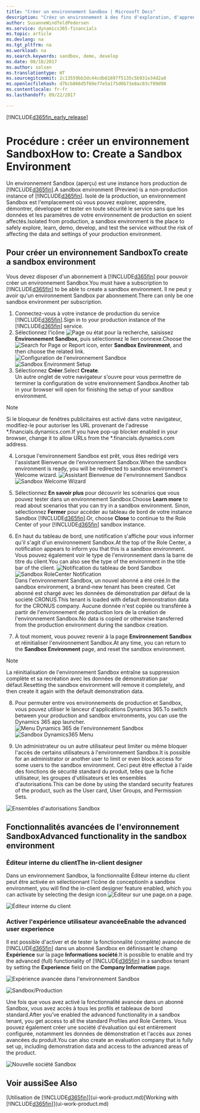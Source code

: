 ```yaml
---
title: "Créer un environnement Sandbox | Microsoft Docs"
description: "Créez un environnement à des fins d'exploration, d'apprentissage, de démonstration, de développement et de test."
author: SusanneWindfeldPedersen
ms.service: dynamics365-financials
ms.topic: article
ms.devlang: na
ms.tgt_pltfrm: na
ms.workload: na
ms.search.keywords: sandbox, demo, develop
ms.date: 08/18/2017
ms.author: solsen
ms.translationtype: HT
ms.sourcegitcommit: 2c13559bb3dc44cdb61697f5135c5b931e34d2a8
ms.openlocfilehash: d7bcb866d5f69e77e5a175d0b73e8ac03cf09d98
ms.contentlocale: fr-fr
ms.lasthandoff: 09/22/2017

---
```

[!INCLUDE[d365fin_early_release](includes/d365fin_early_release.md.md)]

# <a name="how-to-create-a-sandbox-environment"></a><span data-ttu-id="ecaa2-103">Procédure : créer un environnement Sandbox</span><span class="sxs-lookup"><span data-stu-id="ecaa2-103">How to: Create a Sandbox Environment</span></span>
<span data-ttu-id="ecaa2-104">Un environnement Sandbox (aperçu) est une instance hors production de [!INCLUDE[d365fin](includes/d365fin_md.md)].</span><span class="sxs-lookup"><span data-stu-id="ecaa2-104">A sandbox environment (Preview) is a non-production instance of [!INCLUDE[d365fin](includes/d365fin_md.md)].</span></span> <span data-ttu-id="ecaa2-105">Isolé de la production, un environnement Sandbox est l'emplacement où vous pouvez explorer, apprendre, démontrer, développer et tester en toute sécurité le service sans que les données et les paramètres de votre environnement de production en soient affectés.</span><span class="sxs-lookup"><span data-stu-id="ecaa2-105">Isolated from production, a sandbox environment is the place to safely explore, learn, demo, develop, and test the service without the risk of affecting the data and settings of your production environment.</span></span>

## <a name="to-create-a-sandbox-environment"></a><span data-ttu-id="ecaa2-106">Pour créer un environnement Sandbox</span><span class="sxs-lookup"><span data-stu-id="ecaa2-106">To create a sandbox environment</span></span>
<span data-ttu-id="ecaa2-107">Vous devez disposer d'un abonnement à [!INCLUDE[d365fin](includes/d365fin_md.md)] pour pouvoir créer un environnement Sandbox.</span><span class="sxs-lookup"><span data-stu-id="ecaa2-107">You must have a subscription to [!INCLUDE[d365fin](includes/d365fin_md.md)] to be able to create a sandbox environment.</span></span> <span data-ttu-id="ecaa2-108">Il ne peut y avoir qu'un environnement Sandbox par abonnement.</span><span class="sxs-lookup"><span data-stu-id="ecaa2-108">There can only be one sandbox environment per subscription.</span></span>

1. <span data-ttu-id="ecaa2-109">Connectez-vous à votre instance de production du service [!INCLUDE[d365fin](includes/d365fin_md.md)].</span><span class="sxs-lookup"><span data-stu-id="ecaa2-109">Sign in to your production instance of the [!INCLUDE[d365fin](includes/d365fin_md.md)] service.</span></span>
2. <span data-ttu-id="ecaa2-110">Sélectionnez l'icône ![Page ou état pour la recherche](media/ui-search/search_small.png "icône Page ou état pour la recherche"), saisissez **Environnement Sandbox**, puis sélectionnez le lien connexe.</span><span class="sxs-lookup"><span data-stu-id="ecaa2-110">Choose the ![Search for Page or Report](media/ui-search/search_small.png "Search for Page or Report icon") icon, enter **Sandbox Environment**, and then choose the related link.</span></span>
<span data-ttu-id="ecaa2-111">![Configuration de l'environnement Sandbox](./media/across-sandbox/sandbox-environment-setup.png)</span><span class="sxs-lookup"><span data-stu-id="ecaa2-111">![Sandbox Environment Setup](./media/across-sandbox/sandbox-environment-setup.png)</span></span>
3. <span data-ttu-id="ecaa2-112">Sélectionnez **Créer**.</span><span class="sxs-lookup"><span data-stu-id="ecaa2-112">Select **Create**.</span></span>  
  <span data-ttu-id="ecaa2-113">Un autre onglet de votre navigateur s'ouvre pour vous permettre de terminer la configuration de votre environnement Sandbox.</span><span class="sxs-lookup"><span data-stu-id="ecaa2-113">Another tab in your browser will open for finishing the setup of your sandbox environment.</span></span>
> [!NOTE]  
>  <span data-ttu-id="ecaa2-114">Si le bloqueur de fenêtres publicitaires est activé dans votre navigateur, modifiez-le pour autoriser les URL provenant de l'adresse *.financials.dynamics.com.</span><span class="sxs-lookup"><span data-stu-id="ecaa2-114">If you have pop-up blocker enabled in your browser, change it to allow URLs from the *.financials.dynamics.com address.</span></span>   

4. <span data-ttu-id="ecaa2-115">Lorsque l'environnement Sandbox est prêt, vous êtes redirigé vers l'assistant Bienvenue de l'environnement Sandbox.</span><span class="sxs-lookup"><span data-stu-id="ecaa2-115">When the sandbox environment is ready, you will be redirected to sandbox environment's Welcome wizard.</span></span>
<span data-ttu-id="ecaa2-116">![Assistant Bienvenue de l'environnement Sandbox](./media/across-sandbox/sandbox-wizard.png)</span><span class="sxs-lookup"><span data-stu-id="ecaa2-116">![Sandbox Welcome Wizard](./media/across-sandbox/sandbox-wizard.png)</span></span>

5. <span data-ttu-id="ecaa2-117">Sélectionnez **En savoir plus** pour découvrir les scénarios que vous pouvez tester dans un environnement Sandbox.</span><span class="sxs-lookup"><span data-stu-id="ecaa2-117">Choose **Learn more** to read about scenarios that you can try in a sandbox environment.</span></span> <span data-ttu-id="ecaa2-118">Sinon, sélectionnez **Fermer** pour accéder au tableau de bord de votre instance Sandbox [!INCLUDE[d365fin](includes/d365fin_md.md)].</span><span class="sxs-lookup"><span data-stu-id="ecaa2-118">Or, choose **Close** to continue to the Role Center of your [!INCLUDE[d365fin](includes/d365fin_md.md)] sandbox instance.</span></span>
6. <span data-ttu-id="ecaa2-119">En haut du tableau de bord, une notification s'affiche pour vous informer qu'il s'agit d'un environnement Sandbox.</span><span class="sxs-lookup"><span data-stu-id="ecaa2-119">At the top of the Role Center, a notification appears to inform you that this is a sandbox environment.</span></span> <span data-ttu-id="ecaa2-120">Vous pouvez également voir le type de l'environnement dans la barre de titre du client.</span><span class="sxs-lookup"><span data-stu-id="ecaa2-120">You can also see the type of the environment in the title bar of the client.</span></span>
<span data-ttu-id="ecaa2-121">![Notification du tableau de bord Sandbox](./media/across-sandbox/sandbox-rolecenter-notification.png)</span><span class="sxs-lookup"><span data-stu-id="ecaa2-121">![Sandbox RoleCenter Notification](./media/across-sandbox/sandbox-rolecenter-notification.png)</span></span>  
<span data-ttu-id="ecaa2-122">Dans l'environnement Sandbox, un nouvel abonné a été créé.</span><span class="sxs-lookup"><span data-stu-id="ecaa2-122">In the sandbox environment, a brand-new tenant has been created.</span></span> <span data-ttu-id="ecaa2-123">Cet abonné est chargé avec les données de démonstration par défaut de la société CRONUS.</span><span class="sxs-lookup"><span data-stu-id="ecaa2-123">This tenant is loaded with default demonstration data for the CRONUS company.</span></span> <span data-ttu-id="ecaa2-124">Aucune donnée n'est copiée ou transférée à partir de l'environnement de production lors de la création de l'environnement Sandbox.</span><span class="sxs-lookup"><span data-stu-id="ecaa2-124">No data is copied or otherwise transferred from the production environment during the sandbox creation.</span></span>
7.  <span data-ttu-id="ecaa2-125">À tout moment, vous pouvez revenir à la page **Environnement Sandbox** et réinitialiser l'environnement Sandbox.</span><span class="sxs-lookup"><span data-stu-id="ecaa2-125">At any time, you can return to the **Sandbox Environment** page, and reset the sandbox environment.</span></span>
> [!NOTE]  
>  <span data-ttu-id="ecaa2-126">La réinitialisation de l'environnement Sandbox entraîne sa suppression complète et sa recréation avec les données de démonstration par défaut.</span><span class="sxs-lookup"><span data-stu-id="ecaa2-126">Resetting the sandbox environment will remove it completely, and then create it again with the default demonstration data.</span></span>  

8.  <span data-ttu-id="ecaa2-127">Pour permuter entre vos environnements de production et Sandbox, vous pouvez utiliser le lanceur d'applications Dynamics 365.</span><span class="sxs-lookup"><span data-stu-id="ecaa2-127">To switch between your production and sandbox environments, you can use the Dynamics 365 app launcher.</span></span>
<span data-ttu-id="ecaa2-128">![Menu Dynamics 365 de l'environnement Sandbox](./media/across-sandbox/sandbox-dynamics365-menu.png)</span><span class="sxs-lookup"><span data-stu-id="ecaa2-128">![Sandbox Dynamics365 Menu](./media/across-sandbox/sandbox-dynamics365-menu.png)</span></span>

9.  <span data-ttu-id="ecaa2-129">Un administrateur ou un autre utilisateur peut limiter ou même bloquer l'accès de certains utilisateurs à l'environnement Sandbox.</span><span class="sxs-lookup"><span data-stu-id="ecaa2-129">It is possible for an administrator or another user to limit or even block access for some users to the sandbox environment.</span></span> <span data-ttu-id="ecaa2-130">Ceci peut être effectué à l'aide des fonctions de sécurité standard du produit, telles que la fiche utilisateur, les groupes d'utilisateurs et les ensembles d'autorisations.</span><span class="sxs-lookup"><span data-stu-id="ecaa2-130">This can be done by using the standard security features of the product, such as the User card, User Groups, and Permission Sets.</span></span>

![Ensembles d'autorisations Sandbox](./media/across-sandbox/sandbox-permission-sets.png)

## <a name="advanced-functionality-in-the-sandbox-environment"></a><span data-ttu-id="ecaa2-132">Fonctionnalités avancées de l'environnement Sandbox</span><span class="sxs-lookup"><span data-stu-id="ecaa2-132">Advanced functionality in the sandbox environment</span></span>
### <a name="the-in-client-designer"></a><span data-ttu-id="ecaa2-133">Éditeur interne du client</span><span class="sxs-lookup"><span data-stu-id="ecaa2-133">The in-client designer</span></span>
<span data-ttu-id="ecaa2-134">Dans un environnement Sandbox, la fonctionnalité Éditeur interne du client peut être activée en sélectionnant l'icône de conception</span><span class="sxs-lookup"><span data-stu-id="ecaa2-134">In a sandbox environment, you will find the in-client designer feature enabled, which you can activate by selecting the design icon</span></span> ![Éditeur](./media/across-sandbox/sandbox-inclient-design-icon.png) <span data-ttu-id="ecaa2-136">sur une page.</span><span class="sxs-lookup"><span data-stu-id="ecaa2-136">on a page.</span></span>

![Éditeur interne du client](./media/across-sandbox/sandbox-inclient-designer.png)

### <a name="enable-the-advanced-user-experience"></a><span data-ttu-id="ecaa2-138">Activer l'expérience utilisateur avancée</span><span class="sxs-lookup"><span data-stu-id="ecaa2-138">Enable the advanced user experience</span></span>
<span data-ttu-id="ecaa2-139">Il est possible d'activer et de tester la fonctionnalité (complète) avancée de [!INCLUDE[d365fin](includes/d365fin_md.md)] dans un abonné Sandbox en définissant le champ **Expérience** sur la page **Informations société**.</span><span class="sxs-lookup"><span data-stu-id="ecaa2-139">It is possible to enable and try the advanced (full) functionality of [!INCLUDE[d365fin](includes/d365fin_md.md)] in a sandbox tenant by setting the **Experience** field on the **Company Information** page.</span></span>

![Expérience avancée dans l'environnement Sandbox](./media/across-sandbox/sandbox-advanced.png)

![Sandbox/Production](./media/across-sandbox/sandbox-production.png)

<span data-ttu-id="ecaa2-142">Une fois que vous avez activé la fonctionnalité avancée dans un abonné Sandbox, vous avez accès à tous les profils et tableaux de bord standard.</span><span class="sxs-lookup"><span data-stu-id="ecaa2-142">After you’ve enabled the advanced functionality in a sandbox tenant, you get access to all the standard Profiles and Role Centers.</span></span> <span data-ttu-id="ecaa2-143">Vous pouvez également créer une société d'évaluation qui est entièrement configurée, notamment les données de démonstration et l'accès aux zones avancées du produit.</span><span class="sxs-lookup"><span data-stu-id="ecaa2-143">You can also create an evaluation company that is fully set up, including demonstration data and access to the advanced areas of the product.</span></span>

![Nouvelle société Sandbox](./media/across-sandbox/sandbox-newcompany.png)


## <a name="see-also"></a><span data-ttu-id="ecaa2-145">Voir aussi</span><span class="sxs-lookup"><span data-stu-id="ecaa2-145">See Also</span></span>
<span data-ttu-id="ecaa2-146">[Utilisation de [!INCLUDE[d365fin](includes/d365fin_md.md)]](ui-work-product.md)</span><span class="sxs-lookup"><span data-stu-id="ecaa2-146">[Working with [!INCLUDE[d365fin](includes/d365fin_md.md)]](ui-work-product.md)</span></span>  

